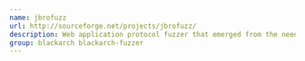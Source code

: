 ```yaml
---
name: jbrofuzz
url: http://sourceforge.net/projects/jbrofuzz/
description: Web application protocol fuzzer that emerged from the needs of penetration testing.
group: blackarch blackarch-fuzzer
---
```

